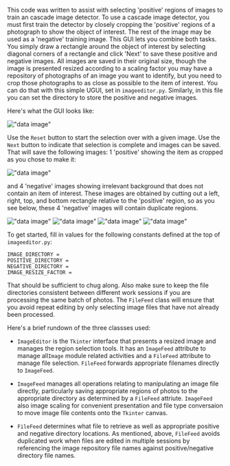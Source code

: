 This code was written to assist with selecting 'positive' regions of images to train an cascade image detector. To use a cascade image detector, you must first train the detector by closely cropping the 'positive' regions of a photograph to show the object of interest. The rest of the image may be used as a 'negative' training image. This GUI lets you combine both tasks. You simply draw a rectangle around the object of interest by selecting diagonal corners of a rectangle and click 'Next' to save these positive and negative images. All images are saved in their original size, though the image is presented resized according to a scaling factor you  may have a repository of photographs of an image you want to identify, but you need to crop those photographs to as close as possible to the item of interest. You can do that with this simple UGUI, set in `imageeditor.py`. Similarly, in this file you can set the directory to store the positive and negative images.

Here's what the GUI looks like:

![ "data image"](https://github.com/sunnysideprodcorp/CascadeImagesorter/blob/master/sample-images/whale_tk.png)

Use the `Reset` button to start the selection over with a given image. Use the `Next` button to indicate that selection is complete and images can be saved. That will save the following images: 1 'positive' showing the item as cropped as you chose to make it:

![ "data image"](https://github.com/sunnysideprodcorp/CascadeImagesorter/blob/master/sample-images/positive.jpg)

and 4 'negative' images showing irrelevant background that does not contain an item of interest. These images are obtained by cutting out a left, right, top, and bottom rectangle relative to the 'positive' region, so as you see below, these 4 'negative' images will contain duplicate regions.

![ "data image"](https://github.com/sunnysideprodcorp/CascadeImagesorter/blob/master/sample-images/negative1.jpg)
![ "data image"](https://github.com/sunnysideprodcorp/CascadeImagesorter/blob/master/sample-images/negative2.jpg)
![ "data image"](https://github.com/sunnysideprodcorp/CascadeImagesorter/blob/master/sample-images/negative3.jpg)
![ "data image"](https://github.com/sunnysideprodcorp/CascadeImagesorter/blob/master/sample-images/negative4.jpg)

To get started, fill in values for the following constants defined at the top of `imageeditor.py`:
```
IMAGE_DIRECTORY = 
POSITIVE_DIRECTORY = 
NEGATIVE_DIRECTORY = 
IMAGE_RESIZE_FACTOR = 
```
That should be sufficient to chug along. Also make sure to keep the file directories consistent between different work sessions if you are processing the same batch of photos. The `FileFeed` class will ensure that you avoid repeat editing by only selecting image files that have not already been processed.

Here's a brief rundown of the three classses used:

* `ImageEditor` is the `Tkinter` interface that presents a resized image and manages the region selection tools. It has an `ImageFeed` attribute to manage all`Image` module related activities and a `FileFeed` attribute to manage file selection. `FileFeed` forwards appropriate filenames directly to `ImageFeed`.

* `ImageFeed` manages all operations relating to manipulating an image file directly, particularly saving appropriate regions of photos to the appropriate directory as determined by a `FileFeed` attriute. `ImageFeed` also image scaling for convenient presentation and file type conversaion to move image file contents onto the `Tkinter` canvas.

* `FileFeed` determines what file to retrieve as well as appropriate positive and negative directory locations. As mentioned, above, `FileFeed` avoids duplicated work when files are edited in multiple sessions by referencing the image repository file names against positive/negative directory file names.

